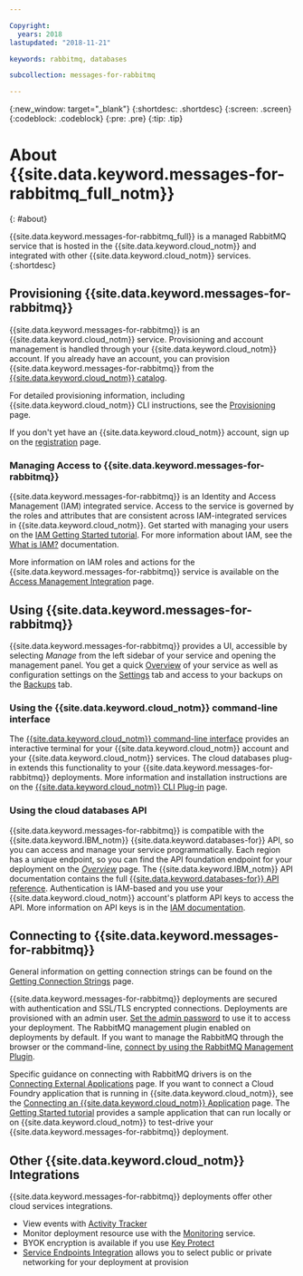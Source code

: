 ```yaml
---

Copyright:
  years: 2018
lastupdated: "2018-11-21"

keywords: rabbitmq, databases

subcollection: messages-for-rabbitmq

---
```


{:new_window: target="_blank"}
{:shortdesc: .shortdesc}
{:screen: .screen}
{:codeblock: .codeblock}
{:pre: .pre}
{:tip: .tip}

# About {{site.data.keyword.messages-for-rabbitmq_full_notm}}
{: #about}

{{site.data.keyword.messages-for-rabbitmq_full}} is a managed RabbitMQ service that is hosted in the {{site.data.keyword.cloud_notm}} and integrated with other {{site.data.keyword.cloud_notm}} services. 
{:shortdesc}

## Provisioning {{site.data.keyword.messages-for-rabbitmq}}

{{site.data.keyword.messages-for-rabbitmq}} is an {{site.data.keyword.cloud_notm}} service. Provisioning and account management is handled through your {{site.data.keyword.cloud_notm}} account. If you already have an account, you can provision {{site.data.keyword.messages-for-rabbitmq}} from the [{{site.data.keyword.cloud_notm}} catalog](https://{DomainName}/catalog/services/messages-for-rabbitmq).

For detailed provisioning information, including {{site.data.keyword.cloud_notm}} CLI instructions, see the [Provisioning](/docs/services/messages-for-rabbitmq?topic=cloud-databases-provisioning) page.

If you don't yet have an {{site.data.keyword.cloud_notm}} account, sign up on the [registration](https://{DomainName}/registration/) page.

### Managing Access to {{site.data.keyword.messages-for-rabbitmq}}

{{site.data.keyword.messages-for-rabbitmq}} is an Identity and Access Management (IAM) integrated service. Access to the service is governed by the roles and attributes that are consistent across IAM-integrated services in {{site.data.keyword.cloud_notm}}. Get started with managing your users on the [IAM Getting Started tutorial](/docs/iam?topic=iam-getstarted). For more information about IAM, see the [What is IAM?](/docs/iam?topic=iam-iamoverview) documentation.

More information on IAM roles and actions for the {{site.data.keyword.messages-for-rabbitmq}} service is available on the [Access Management Integration](/docs/services/messages-for-rabbitmq?topic=cloud-databases-iam) page.

## Using {{site.data.keyword.messages-for-rabbitmq}}

{{site.data.keyword.messages-for-rabbitmq}} provides a UI, accessible by selecting _Manage_ from the left sidebar of your service and opening the management panel. You get a quick [Overview](/docs/services/messages-for-rabbitmq?topic=messages-for-rabbitmq-dashboard-overview) of your service as well as configuration settings on the [Settings](/docs/services/messages-for-rabbitmq?topic=messages-for-rabbitmq-dashboard-overview#settings) tab and access to your backups on the [Backups](/docs/services/messages-for-rabbitmq?topic=cloud-databases-dashboard-backups) tab.

### Using the {{site.data.keyword.cloud_notm}} command-line interface

The [{{site.data.keyword.cloud_notm}} command-line interface](/docs/cli/reference/ibmcloud?topic=cloud-cli-install-ibmcloud-cli) provides an interactive terminal for your {{site.data.keyword.cloud_notm}} account and your {{site.data.keyword.cloud_notm}} services. The cloud databases plug-in extends this functionality to your {{site.data.keyword.messages-for-rabbitmq}} deployments. More information and installation instructions are on the [{{site.data.keyword.cloud_notm}} CLI Plug-in](/docs/databases-cli-plugin?topic=cloud-databases-cli-cdb-reference) page.

### Using the cloud databases API

{{site.data.keyword.messages-for-rabbitmq}} is compatible with the {{site.data.keyword.IBM_notm}} {{site.data.keyword.databases-for}} API, so you can access and manage your service programmatically. Each region has a unique endpoint, so you can find the API foundation endpoint for your deployment on the [_Overview_](/docs/services/messages-for-rabbitmq?topic=messages-for-rabbitmq-dashboard-overview) page. The {{site.data.keyword.IBM_notm}} API documentation contains the full [{{site.data.keyword.databases-for}} API reference](https://{DomainName}/apidocs/cloud-databases-api). Authentication is IAM-based and you use your {{site.data.keyword.cloud_notm}} account's platform API keys to access the API. More information on API keys is in the [IAM documentation](/docs/iam/apikeys?topic=iam-manapikey).

## Connecting to {{site.data.keyword.messages-for-rabbitmq}}

General information on getting connection strings can be found on the [Getting Connection Strings](/docs/services/messages-for-rabbitmq?topic=messages-for-rabbitmq-connection-strings) page.

{{site.data.keyword.messages-for-rabbitmq}} deployments are secured with authentication and SSL/TLS encrypted connections. Deployments are provisioned with an admin user. [Set the admin password](/docs/services/messages-for-rabbitmq?topic=messages-for-rabbitmq-admin-password) to use it to access your deployment. The RabbitMQ management plugin enabled on deployments by default. If you want to manage the RabbitMQ through the browser or the command-line, [connect by using the RabbitMQ Management Plugin](/docs/services/messages-for-rabbitmq?topic=messages-for-rabbitmq-management-plugin).

Specific guidance on connecting with RabbitMQ drivers is on the [Connecting External Applications](/docs/services/messages-for-rabbitmq?topic=messages-for-rabbitmq-external-app) page. If you want to connect a Cloud Foundry application that is running in {{site.data.keyword.cloud_notm}}, see the [Connecting an {{site.data.keyword.cloud_notm}} Application](/docs/services/messages-for-rabbitmq?topic=messages-for-rabbitmq-ibmcloud-app) page. The [Getting Started tutorial](/docs/services/messages-for-rabbitmq?topic=messages-for-rabbitmq-getting-started) provides a sample application that can run locally or on {{site.data.keyword.cloud_notm}} to test-drive your {{site.data.keyword.messages-for-rabbitmq}} deployment.

## Other {{site.data.keyword.cloud_notm}} Integrations

{{site.data.keyword.messages-for-rabbitmq}} deployments offer other cloud services integrations. 
- View events with [Activity Tracker](/docs/services/messages-for-rabbitmq?topic=messages-for-rabbitmq-activity-tracker)
- Monitor deployment resource use with the [Monitoring](/docs/services/messages-for-rabbitmq?topic=cloud-databases-monitoring) service.
- BYOK encryption is available if you use [Key Protect](/docs/services/messages-for-rabbitmq?topic=cloud-databases-key-protect)
- [Service Endpoints Integration](/docs/services/messages-for-rabbitmq?topic=cloud-databases-service-endpoints) allows you to select public or private networking for your deployment at provision